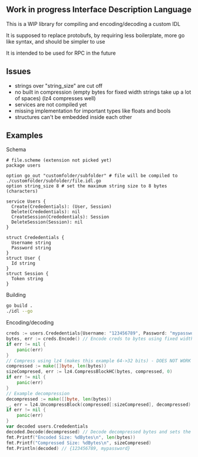 ## Work in progress Interface Description Language

This is a WIP library for compiling and encoding/decoding a custom IDL

It is supposed to replace protobufs, by requiring less boilerplate, more go like syntax, and should be simpler to use

It is intended to be used for RPC in the future

## Issues

- strings over "string_size" are cut off
- no built in compression (empty bytes for fixed width strings take up a lot of spaces) (lz4 compresses well)
- services are not compiled yet
- missing implementation for important types like floats and bools
- structures can't be embedded inside each other

## Examples

Schema

```
# file.scheme (extension not picked yet)
package users

option go_out "customfolder/subfolder" # file will be compiled to ./customfolder/subfolder/file.idl.go
option string_size 8 # set the maximum string size to 8 bytes (characters)

service Users {
  Create(Crededentials): (User, Session)
  Delete(Crededentials): nil
  CreateSession(Crededentials): Session
  DeleteSession(Session): nil
}

struct Crededentials {
  Username string
  Password string
}
struct User {
  Id string
}
struct Session {
  Token string
}
```

Building
```sh
go build .
./idl --go
```

Encoding/decoding

```go
creds := users.Crededentials{Username: "123456789", Password: "mypassword"}
bytes, err := creds.Encode() // Encode creds to bytes using fixed width strings and ints
if err != nil {
	panic(err)
}
// Compress using lz4 (makes this example 64->32 bits) - DOES NOT WORK WHEN string_size IS NOT A MULTIPLE OF 8
compressed := make([]byte, len(bytes))
sizeCompresed, err := lz4.CompressBlockHC(bytes, compressed, 0)
if err != nil {
	panic(err)
}
// Example decompression
decompressed := make([]byte, len(bytes))
_, err = lz4.UncompressBlock(compressed[:sizeCompresed], decompressed)
if err != nil {
	panic(err)
}
var decoded users.Crededentials
decoded.Decode(decompressed) // Decode decompressed bytes and sets the struct fields
fmt.Printf("Encoded Size: %dBytes\n", len(bytes))
fmt.Printf("Compressed Size: %dBytes\n", sizeCompresed)
fmt.Println(decoded) // {123456789, mypassword}
```
